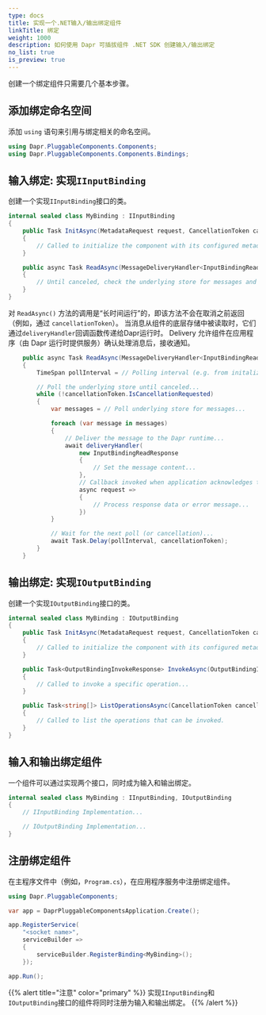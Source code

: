```yaml
---
type: docs
title: 实现一个.NET输入/输出绑定组件
linkTitle: 绑定
weight: 1000
description: 如何使用 Dapr 可插拔组件 .NET SDK 创建输入/输出绑定
no_list: true
is_preview: true
---
```


创建一个绑定组件只需要几个基本步骤。

## 添加绑定命名空间

添加 `using` 语句来引用与绑定相关的命名空间。

```csharp
using Dapr.PluggableComponents.Components;
using Dapr.PluggableComponents.Components.Bindings;
```

## 输入绑定: 实现`IInputBinding`

创建一个实现`IInputBinding`接口的类。

```csharp
internal sealed class MyBinding : IInputBinding
{
    public Task InitAsync(MetadataRequest request, CancellationToken cancellationToken = default)
    {
        // Called to initialize the component with its configured metadata...
    }

    public async Task ReadAsync(MessageDeliveryHandler<InputBindingReadRequest, InputBindingReadResponse> deliveryHandler, CancellationToken cancellationToken = default)
    {
        // Until canceled, check the underlying store for messages and deliver them to the Dapr runtime...
    }
}
```

对 `ReadAsync()` 方法的调用是“长时间运行”的，即该方法不会在取消之前返回（例如，通过 `cancellationToken`）。 当消息从组件的底层存储中被读取时，它们通过`deliveryHandler`回调函数传递给Dapr运行时。 Delivery 允许组件在应用程序（由 Dapr 运行时提供服务）确认处理消息后，接收通知。

```csharp
    public async Task ReadAsync(MessageDeliveryHandler<InputBindingReadRequest, InputBindingReadResponse> deliveryHandler, CancellationToken cancellationToken = default)
    {
        TimeSpan pollInterval = // Polling interval (e.g. from initalization metadata)...

        // Poll the underlying store until canceled...
        while (!cancellationToken.IsCancellationRequested)
        {
            var messages = // Poll underlying store for messages...

            foreach (var message in messages)
            {
                // Deliver the message to the Dapr runtime...
                await deliveryHandler(
                    new InputBindingReadResponse
                    {
                        // Set the message content...
                    },
                    // Callback invoked when application acknowledges the message...
                    async request =>
                    {
                        // Process response data or error message...
                    })
            }

            // Wait for the next poll (or cancellation)...
            await Task.Delay(pollInterval, cancellationToken);
        }
    }
```

## 输出绑定: 实现`IOutputBinding`

创建一个实现`IOutputBinding`接口的类。

```csharp
internal sealed class MyBinding : IOutputBinding
{
    public Task InitAsync(MetadataRequest request, CancellationToken cancellationToken = default)
    {
        // Called to initialize the component with its configured metadata...
    }

    public Task<OutputBindingInvokeResponse> InvokeAsync(OutputBindingInvokeRequest request, CancellationToken cancellationToken = default)
    {
        // Called to invoke a specific operation...
    }

    public Task<string[]> ListOperationsAsync(CancellationToken cancellationToken = default)
    {
        // Called to list the operations that can be invoked.
    }
}
```

## 输入和输出绑定组件

一个组件可以通过实现两个接口，同时成为输入和输出绑定。

```csharp
internal sealed class MyBinding : IInputBinding, IOutputBinding
{
    // IInputBinding Implementation...

    // IOutputBinding Implementation...
}
```

## 注册绑定组件

在主程序文件中（例如，`Program.cs`），在应用程序服务中注册绑定组件。

```csharp
using Dapr.PluggableComponents;

var app = DaprPluggableComponentsApplication.Create();

app.RegisterService(
    "<socket name>",
    serviceBuilder =>
    {
        serviceBuilder.RegisterBinding<MyBinding>();
    });

app.Run();
```

{{% alert title="注意" color="primary" %}}
实现`IInputBinding`和`IOutputBinding`接口的组件将同时注册为输入和输出绑定。
{{% /alert %}}
